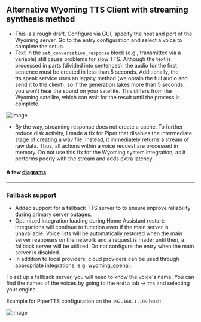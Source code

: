 
## Alternative Wyoming TTS Client with streaming synthesis method

- This is a rough draft. Configure via GUI, specify the host and port of the Wyoming server. Go to the entry configuration and select a voice to complete the setup.
- Text in the `set_conversation_response` block (e.g., transmitted via a variable) still cause problems for slow TTS. Although the text is processed in parts (divided into sentences), the audio for the first sentence must be created in less than 5 seconds. Additionally, the tts.speak service uses an legacy method (we obtain the full audio and send it to the client), so if the generation takes more than 5 seconds, you won't hear the sound on your satellite. This differs from the Wyoming satellite, which can wait for the result until the process is complete.

![image](https://github.com/user-attachments/assets/e4bd8fce-4013-44b8-bea0-d901b8434240)


- By the way, streaming response does not create a cache. To further reduce disk activity, I made a fix for Piper that disables the intermediate stage of creating a wav file; instead, it immediately returns a stream of raw data. Thus, all actions within a voice request are processed in memory. Do not use this fix for the Wyoming system integration, as it performs poorly with the stream and adds extra latency.

#### A few [diagrams](https://github.com/mitrokun/streaming_tts_proxy/blob/main/DIAGRAM.md)

---
### Fallback support

* Added support for a fallback TTS server to to ensure improve reliability  during primary server outages.
* Optimized integration loading during Home Assistant restart: integrations will continue to function even if the main server is unavailable. Voice lists will be automatically restored when the main server reappears on the network and a request is made; until then, a fallback server will be utilized. Do not configure the entry when the main server is disabled.
* In addition to local providers, cloud providers can be used through appropriate integrations, e.g. [wyoming_openai](https://github.com/roryeckel/wyoming_openai).

To set up a fallback server, you will need to know the voice's name. You can find the names of the voices by going to the `Media` tab -> `tts`  and selecting your engine.

Example for PiperTTS configuration on the `192.168.1.199` host:

![image](https://github.com/user-attachments/assets/d01bcf2e-caf2-4bd7-922f-af6771959f90)

